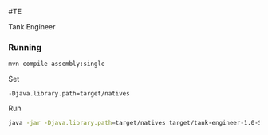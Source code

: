 #TE

Tank Engineer

### Running

```bash
mvn compile assembly:single
```

Set

```
-Djava.library.path=target/natives
```

Run

```bash
java -jar -Djava.library.path=target/natives target/tank-engineer-1.0-SNAPSHOT-jar-with-dependencies.jar
```